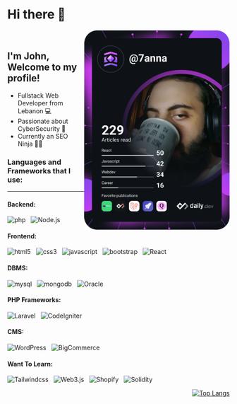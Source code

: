 # Hi there 👋

<div align="left">
  <a href="https://app.daily.dev/7anna" target="_blank">
    <img
      width="330"
      align="right"
      alt="John Najm's Dev Card"
      src="https://github.com/JohnNajm/JohnNajm/blob/master/devcard.svg"
      >
  </a>
</div>

<br />

## I'm John, Welcome to my profile!

- Fullstack Web Developer from Lebanon 💻
- Passionate about CyberSecurity 🖤
- Currently an SEO Ninja 🐱‍👤


### Languages and Frameworks that I use:
___

#### Backend:

<img src="https://img.shields.io/badge/-PHP-777BB4?logo=php&logoColor=white&style=flat" alt="php"> &nbsp; 
<img src="https://img.shields.io/badge/-Node.js-339933?logo=node.js&logoColor=white&style=flat" alt="Node.js"> 

#### Frontend:
<img src="https://img.shields.io/badge/-HTML5-E34F26?logo=html5&logoColor=white&style=flat" alt="html5"> &nbsp; 
<img src="https://img.shields.io/badge/-CSS3-1572B6?logo=css3&logoColor=white&style=flat" alt="css3"> &nbsp; 
<img src="https://img.shields.io/badge/-Javascript-F7DF1E?logo=javascript&logoColor=white&style=flat" alt="javascript"> &nbsp; 
<img src="https://img.shields.io/badge/-Bootstrap-7952B3?logo=bootstrap&logoColor=white&style=flat" alt="bootstrap"> &nbsp; 
<img src="https://img.shields.io/badge/-React-61DAFB?logo=React&logoColor=white&style=flat" alt="React">

#### DBMS:
<img src="https://img.shields.io/badge/-SQL-4479A1?logo=mysql&logoColor=white&style=flat" alt="mysql"> &nbsp; 
<img src="https://img.shields.io/badge/-MongoDB-47A248?logo=mongodb&logoColor=white&style=flat" alt="mongodb"> &nbsp; 
<img src="https://img.shields.io/badge/-Oracle-F80000?logo=Oracle&logoColor=white&style=flat" alt="Oracle">

#### PHP Frameworks:
<img src="https://img.shields.io/badge/-Laravel-FF2D20?logo=laravel&logoColor=white&style=flat" alt="Laravel"> &nbsp; 
<img src="https://img.shields.io/badge/-CodeIgniter-EF4223?logo=CodeIgniter&logoColor=white&style=flat" alt="CodeIgniter">

#### CMS:
<img src="https://img.shields.io/badge/-WordPress-21759B?logo=WordPress&logoColor=white&style=flat" alt="WordPress"> &nbsp; 
<img src="https://img.shields.io/badge/-BigCommerce-121118?logo=BigCommerce&logoColor=white&style=flat" alt="BigCommerce">

#### Want To Learn:
<img src="https://img.shields.io/badge/-Tailwind_CSS-06B6D4?logo=Tailwindcss&logoColor=white&style=flat" alt="Tailwindcss"> &nbsp; 
<img src="https://img.shields.io/badge/-Web3.js-F16822?logo=Web3.js&logoColor=white&style=flat" alt="Web3.js"> &nbsp; 
<img src="https://img.shields.io/badge/-Shopify-7AB55C?logo=Shopify&logoColor=white&style=flat" alt="Shopify"> &nbsp;
<img src="https://img.shields.io/badge/-Solidity-363636?logo=Solidity&logoColor=white&style=flat" alt="Solidity"> &nbsp;




<div align="right">

  [![Top Langs](https://github-readme-stats.vercel.app/api/top-langs/?username=JohnNajm&layout=compact)](https://github.com/JohnNajm/github-readme-stats)

</div>


